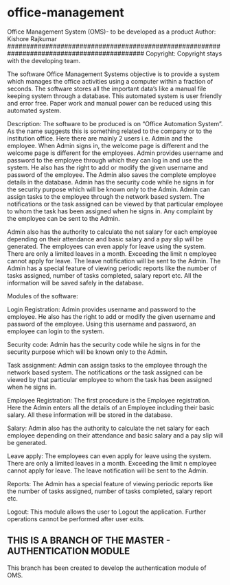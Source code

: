 # office-management
Office Management System (OMS)- to be developed as a product
Author: Kishore Rajkumar
############################################################################################
Copyright: 
	Copyright stays with the developing team.

	
The software Office Management Systems objective is to provide a system which manages the office 
activities using a computer within a fraction of seconds. The software stores all the important data’s like 
a manual file keeping system through a database. This automated system is user friendly and error free. 
Paper work and manual power can be reduced using this automated system.

Description: The software to be produced is on “Office Automation System”. 
As the name suggests this is something related to the company or to the institution office.
Here there are mainly 2 users i.e. Admin and the employee.
When Admin signs in, the welcome page is different and the welcome page is different for the employees.
Admin provides username and password to the employee through which they can log in and use the system. 
He also has the right to add or modify the given username and password of the employee. 
The Admin also saves the complete employee details in the database. 
Admin has the security code while he signs in for the security purpose which will be known only to the Admin. 
Admin can assign tasks to the employee through the network based system.
The notifications or the task assigned can be viewed by that particular employee to whom the
task has been assigned when he signs in.
Any complaint by the employee can be sent to the Admin.

Admin also has the authority to calculate the net salary for each employee depending on their attendance and basic salary 
and a pay slip will be generated. The employees can even apply for leave using the system.
There are only a limited leaves in a month. Exceeding the limit n employee cannot apply for leave.
The leave notification will be sent to the Admin. 
The Admin has a special feature of viewing periodic reports like the number of tasks assigned,
 number of tasks completed, salary report etc. All the information will be saved safely in the database.

Modules of the software:

Login Registration: Admin provides username and password to the employee.
 He also has the right to add or modify the given username and password of the employee.
  Using this username and password, an employee can login to the system.

Security code: Admin has the security code while he signs in for the security purpose which will be known only to the Admin.

Task assignment: Admin can assign tasks to the employee through the network based system.
 The notifications or the task assigned can be viewed by that particular employee to whom the task 
 has been assigned when he signs in.

Employee Registration: The first procedure is the Employee registration.
 Here the Admin enters all the details of an Employee including their basic salary.
  All these information will be stored in the database.

Salary: Admin also has the authority to calculate the net salary for each employee depending on their 
attendance and basic salary and a pay slip will be generated.

Leave apply: The employees can even apply for leave using the system.
 There are only a limited leaves in a month. Exceeding the limit n employee cannot apply for leave. 
 The leave notification will be sent to the Admin.

Reports: The Admin has a special feature of viewing periodic reports like the number of tasks assigned,
 number of tasks completed, salary report etc.

Logout: This module allows the user to Logout the application. Further operations cannot be performed after user exits.

## THIS IS A BRANCH OF THE MASTER - AUTHENTICATION MODULE

This branch has been created to develop the authentication module of OMS.
	